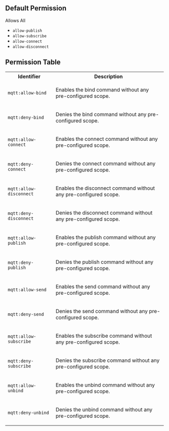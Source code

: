## Default Permission

Allows All

- `allow-publish`
- `allow-subscribe`
- `allow-connect`
- `allow-disconnect`

## Permission Table

<table>
<tr>
<th>Identifier</th>
<th>Description</th>
</tr>


<tr>
<td>

`mqtt:allow-bind`

</td>
<td>

Enables the bind command without any pre-configured scope.

</td>
</tr>

<tr>
<td>

`mqtt:deny-bind`

</td>
<td>

Denies the bind command without any pre-configured scope.

</td>
</tr>

<tr>
<td>

`mqtt:allow-connect`

</td>
<td>

Enables the connect command without any pre-configured scope.

</td>
</tr>

<tr>
<td>

`mqtt:deny-connect`

</td>
<td>

Denies the connect command without any pre-configured scope.

</td>
</tr>

<tr>
<td>

`mqtt:allow-disconnect`

</td>
<td>

Enables the disconnect command without any pre-configured scope.

</td>
</tr>

<tr>
<td>

`mqtt:deny-disconnect`

</td>
<td>

Denies the disconnect command without any pre-configured scope.

</td>
</tr>

<tr>
<td>

`mqtt:allow-publish`

</td>
<td>

Enables the publish command without any pre-configured scope.

</td>
</tr>

<tr>
<td>

`mqtt:deny-publish`

</td>
<td>

Denies the publish command without any pre-configured scope.

</td>
</tr>

<tr>
<td>

`mqtt:allow-send`

</td>
<td>

Enables the send command without any pre-configured scope.

</td>
</tr>

<tr>
<td>

`mqtt:deny-send`

</td>
<td>

Denies the send command without any pre-configured scope.

</td>
</tr>

<tr>
<td>

`mqtt:allow-subscribe`

</td>
<td>

Enables the subscribe command without any pre-configured scope.

</td>
</tr>

<tr>
<td>

`mqtt:deny-subscribe`

</td>
<td>

Denies the subscribe command without any pre-configured scope.

</td>
</tr>

<tr>
<td>

`mqtt:allow-unbind`

</td>
<td>

Enables the unbind command without any pre-configured scope.

</td>
</tr>

<tr>
<td>

`mqtt:deny-unbind`

</td>
<td>

Denies the unbind command without any pre-configured scope.

</td>
</tr>
</table>
